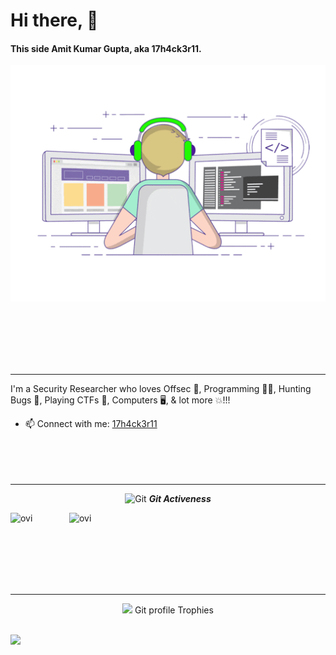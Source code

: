 # Hi there, 👋

#### This side Amit Kumar Gupta, aka 17h4ck3r11.

<img src="img/Front-page.gif">

<br><br><br><br><br>

<hr>

I'm a Security Researcher who loves Offsec 🔎, Programming 👩‍💻, Hunting Bugs 🐛, Playing CTFs 🧠, Computers 🖥️, & lot more 💥!!! 

- 📫 Connect with me: <a href=https://17h4ck3r11.github.io>17h4ck3r11</a>
<br><br><br><br><br>
 
<hr>
<p align="center">
<img src="https://media.giphy.com/media/W5eoZHPpUx9sapR0eu/giphy.gif" width="30px" alt="Git"/>&nbsp;<i><b>Git Activeness</b></i></p>


 
<p><img align="left" src="https://github-readme-stats.vercel.app/api/top-langs?username=17h4ck3r11&show_icons=true&locale=en&layout=compact&theme=chartreuse-dark" alt="ovi" /></p>
<p>&nbsp;<img align="right" src="https://github-readme-stats.vercel.app/api?username=17h4ck3r11&show_icons=true&locale=en&theme=chartreuse-dark" alt="ovi" width="410" /></p>

<br><br><br><br><br>

<hr>


<p align="center"><img src="https://media.giphy.com/media/QaMcXSekUWx7aogAUr/giphy.gif" width="30" />&nbsp;Git profile Trophies</p><br>
<img src="https://github-profile-trophy.vercel.app/?username=17h4ck3r11&theme=juicyfresh&no-bg=true" />
